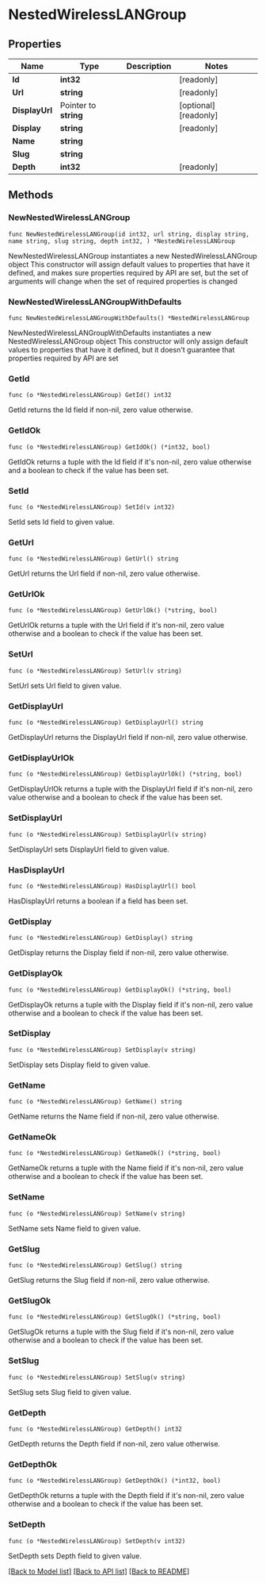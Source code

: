 # NestedWirelessLANGroup

## Properties

Name | Type | Description | Notes
------------ | ------------- | ------------- | -------------
**Id** | **int32** |  | [readonly] 
**Url** | **string** |  | [readonly] 
**DisplayUrl** | Pointer to **string** |  | [optional] [readonly] 
**Display** | **string** |  | [readonly] 
**Name** | **string** |  | 
**Slug** | **string** |  | 
**Depth** | **int32** |  | [readonly] 

## Methods

### NewNestedWirelessLANGroup

`func NewNestedWirelessLANGroup(id int32, url string, display string, name string, slug string, depth int32, ) *NestedWirelessLANGroup`

NewNestedWirelessLANGroup instantiates a new NestedWirelessLANGroup object
This constructor will assign default values to properties that have it defined,
and makes sure properties required by API are set, but the set of arguments
will change when the set of required properties is changed

### NewNestedWirelessLANGroupWithDefaults

`func NewNestedWirelessLANGroupWithDefaults() *NestedWirelessLANGroup`

NewNestedWirelessLANGroupWithDefaults instantiates a new NestedWirelessLANGroup object
This constructor will only assign default values to properties that have it defined,
but it doesn't guarantee that properties required by API are set

### GetId

`func (o *NestedWirelessLANGroup) GetId() int32`

GetId returns the Id field if non-nil, zero value otherwise.

### GetIdOk

`func (o *NestedWirelessLANGroup) GetIdOk() (*int32, bool)`

GetIdOk returns a tuple with the Id field if it's non-nil, zero value otherwise
and a boolean to check if the value has been set.

### SetId

`func (o *NestedWirelessLANGroup) SetId(v int32)`

SetId sets Id field to given value.


### GetUrl

`func (o *NestedWirelessLANGroup) GetUrl() string`

GetUrl returns the Url field if non-nil, zero value otherwise.

### GetUrlOk

`func (o *NestedWirelessLANGroup) GetUrlOk() (*string, bool)`

GetUrlOk returns a tuple with the Url field if it's non-nil, zero value otherwise
and a boolean to check if the value has been set.

### SetUrl

`func (o *NestedWirelessLANGroup) SetUrl(v string)`

SetUrl sets Url field to given value.


### GetDisplayUrl

`func (o *NestedWirelessLANGroup) GetDisplayUrl() string`

GetDisplayUrl returns the DisplayUrl field if non-nil, zero value otherwise.

### GetDisplayUrlOk

`func (o *NestedWirelessLANGroup) GetDisplayUrlOk() (*string, bool)`

GetDisplayUrlOk returns a tuple with the DisplayUrl field if it's non-nil, zero value otherwise
and a boolean to check if the value has been set.

### SetDisplayUrl

`func (o *NestedWirelessLANGroup) SetDisplayUrl(v string)`

SetDisplayUrl sets DisplayUrl field to given value.

### HasDisplayUrl

`func (o *NestedWirelessLANGroup) HasDisplayUrl() bool`

HasDisplayUrl returns a boolean if a field has been set.

### GetDisplay

`func (o *NestedWirelessLANGroup) GetDisplay() string`

GetDisplay returns the Display field if non-nil, zero value otherwise.

### GetDisplayOk

`func (o *NestedWirelessLANGroup) GetDisplayOk() (*string, bool)`

GetDisplayOk returns a tuple with the Display field if it's non-nil, zero value otherwise
and a boolean to check if the value has been set.

### SetDisplay

`func (o *NestedWirelessLANGroup) SetDisplay(v string)`

SetDisplay sets Display field to given value.


### GetName

`func (o *NestedWirelessLANGroup) GetName() string`

GetName returns the Name field if non-nil, zero value otherwise.

### GetNameOk

`func (o *NestedWirelessLANGroup) GetNameOk() (*string, bool)`

GetNameOk returns a tuple with the Name field if it's non-nil, zero value otherwise
and a boolean to check if the value has been set.

### SetName

`func (o *NestedWirelessLANGroup) SetName(v string)`

SetName sets Name field to given value.


### GetSlug

`func (o *NestedWirelessLANGroup) GetSlug() string`

GetSlug returns the Slug field if non-nil, zero value otherwise.

### GetSlugOk

`func (o *NestedWirelessLANGroup) GetSlugOk() (*string, bool)`

GetSlugOk returns a tuple with the Slug field if it's non-nil, zero value otherwise
and a boolean to check if the value has been set.

### SetSlug

`func (o *NestedWirelessLANGroup) SetSlug(v string)`

SetSlug sets Slug field to given value.


### GetDepth

`func (o *NestedWirelessLANGroup) GetDepth() int32`

GetDepth returns the Depth field if non-nil, zero value otherwise.

### GetDepthOk

`func (o *NestedWirelessLANGroup) GetDepthOk() (*int32, bool)`

GetDepthOk returns a tuple with the Depth field if it's non-nil, zero value otherwise
and a boolean to check if the value has been set.

### SetDepth

`func (o *NestedWirelessLANGroup) SetDepth(v int32)`

SetDepth sets Depth field to given value.



[[Back to Model list]](../README.md#documentation-for-models) [[Back to API list]](../README.md#documentation-for-api-endpoints) [[Back to README]](../README.md)


